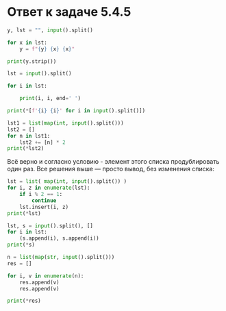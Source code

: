 # Ответ к задаче 5.4.5

```python
y, lst = "", input().split()

for x in lst:
    y = f"{y} {x} {x}"

print(y.strip())
```

```python
lst = input().split()

for i in lst:

    print(i, i, end=' ')
```

```python
print(*[f'{i} {i}' for i in input().split()])
```

```python
lst1 = list(map(int, input().split()))
lst2 = []
for n in lst1:
    lst2 += [n] * 2
print(*lst2)
```

Всё верно  и согласно условию - элемент этого списка продублировать один раз. Все решения выше — просто вывод, без изменения списка:

```python
lst = list( map(int, input().split()) )
for i, z in enumerate(lst):
    if i % 2 == 1:
        continue
    lst.insert(i, z)
print(*lst)
```

```python
lst, s = input().split(), []
for i in lst:
    (s.append(i), s.append(i))
print(*s)
```

```python
n = list(map(str, input().split()))
res = []

for i, v in enumerate(n):
    res.append(v)
    res.append(v)

print(*res)
```
